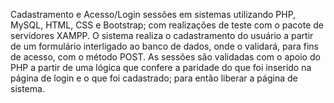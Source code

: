 Cadastramento e Acesso/Login sessões em sistemas utilizando PHP, MySQL, HTML, CSS e Bootstrap; com realizações de teste com o pacote de servidores XAMPP.
O sistema realiza o cadastramento do usuário a partir de um formulário interligado ao banco de dados, onde o validará, para fins de acesso, com o método POST. As sessões
são validadas com o apoio do PHP a partir de uma lógica que confere a paridade do que foi inserido na página de login e o que foi cadastrado; para então liberar a 
página de sistema. 
